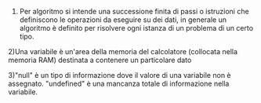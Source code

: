 1)  Per algoritmo si intende una successione finita di passi o istruzioni che definiscono le operazioni da eseguire su dei dati, in generale un algoritmo è definito per risolvere ogni istanza di un problema di un certo tipo.

2)Una variabile è un'area della memoria del calcolatore (collocata nella memoria RAM) destinata a contenere un particolare dato

3)"null" è un tipo di informazione dove il valore di una  variabile non è assegnato. 
   "undefined" è una mancanza totale di informazione nella variabile.